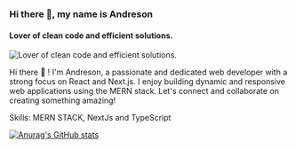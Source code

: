 ### Hi there 👋, my name is Andreson
#### Lover of clean code and efficient solutions.
![Lover of clean code and efficient solutions.](https://images.unsplash.com/photo-1579403124614-197f69d8187b?crop=entropy&cs=tinysrgb&fit=max&fm=jpg&ixid=M3w0MjY5ODB8MHwxfGFsbHx8fHx8fHx8fDE3MjEyNTA1Njd8&ixlib=rb-4.0.3&q=80&w=500)

Hi there 👋 ! I'm Andreson, a passionate and dedicated web developer with a strong focus on React and Next.js. I enjoy building dynamic and responsive web applications using the MERN stack. Let's connect and collaborate on creating something amazing!

Skills: MERN STACK, NextJs and TypeScript














 [![Anurag's GitHub stats](https://github-readme-stats.vercel.app/api?username=Andreson26)](https://github.com/anuraghazra/github-readme-stats)


